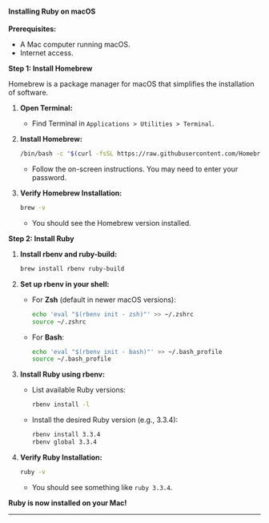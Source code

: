 #### **Installing Ruby on macOS**

**Prerequisites:**

- A Mac computer running macOS.
- Internet access.

**Step 1: Install Homebrew**

Homebrew is a package manager for macOS that simplifies the installation of software.

1. **Open Terminal:**

   - Find Terminal in `Applications > Utilities > Terminal`.

2. **Install Homebrew:**

   ```bash
   /bin/bash -c "$(curl -fsSL https://raw.githubusercontent.com/Homebrew/install/HEAD/install.sh)"
   ```

   - Follow the on-screen instructions. You may need to enter your password.

3. **Verify Homebrew Installation:**

   ```bash
   brew -v
   ```

   - You should see the Homebrew version installed.

**Step 2: Install Ruby**

1. **Install rbenv and ruby-build:**

   ```bash
   brew install rbenv ruby-build
   ```

2. **Set up rbenv in your shell:**

   - For **Zsh** (default in newer macOS versions):

     ```bash
     echo 'eval "$(rbenv init - zsh)"' >> ~/.zshrc
     source ~/.zshrc
     ```

   - For **Bash**:

     ```bash
     echo 'eval "$(rbenv init - bash)"' >> ~/.bash_profile
     source ~/.bash_profile
     ```

3. **Install Ruby using rbenv:**

   - List available Ruby versions:

     ```bash
     rbenv install -l
     ```

   - Install the desired Ruby version (e.g., 3.3.4):

     ```bash
     rbenv install 3.3.4
     rbenv global 3.3.4
     ```

4. **Verify Ruby Installation:**

   ```bash
   ruby -v
   ```

   - You should see something like `ruby 3.3.4`.

**Ruby is now installed on your Mac!**

---
